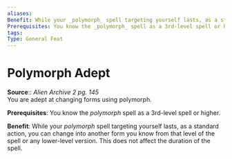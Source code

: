 ```yaml
---
aliases: 
Benefit: While your _polymorph_ spell targeting yourself lasts, as a standard action, you can change into another form you know from that level of the spell or any lower-level version. This does not affect the duration of the spell.
Prerequisites: You know the _polymorph_ spell as a 3rd-level spell or higher.
tags: 
Type: General Feat
---
```


# Polymorph Adept

**Source**:: _Alien Archive 2 pg. 145_  
You are adept at changing forms using polymorph.

**Prerequisites**: You know the _polymorph_ spell as a 3rd-level spell or higher.

**Benefit**: While your _polymorph_ spell targeting yourself lasts, as a standard action, you can change into another form you know from that level of the spell or any lower-level version. This does not affect the duration of the spell.
